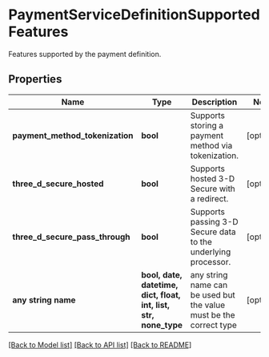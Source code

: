 # PaymentServiceDefinitionSupportedFeatures

Features supported by the payment definition.

## Properties
Name | Type | Description | Notes
------------ | ------------- | ------------- | -------------
**payment_method_tokenization** | **bool** | Supports storing a payment method via tokenization. | [optional] 
**three_d_secure_hosted** | **bool** | Supports hosted 3-D Secure with a redirect. | [optional] 
**three_d_secure_pass_through** | **bool** | Supports passing 3-D Secure data to the underlying processor. | [optional] 
**any string name** | **bool, date, datetime, dict, float, int, list, str, none_type** | any string name can be used but the value must be the correct type | [optional]

[[Back to Model list]](../README.md#documentation-for-models) [[Back to API list]](../README.md#documentation-for-api-endpoints) [[Back to README]](../README.md)


